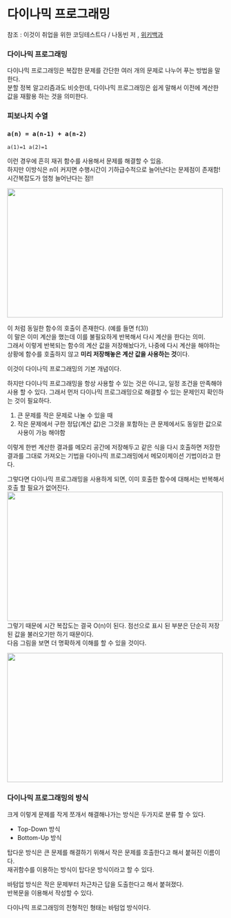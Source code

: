 # 다이나믹 프로그래밍

참조 : 이것이 취업을 위한 코딩테스트다 / 나동빈 저 , [위키백과](https://ko.wikipedia.org/wiki/%EB%8F%99%EC%A0%81_%EA%B3%84%ED%9A%8D%EB%B2%95)

### **다이나믹 프로그래밍**

다이나믹 프로그래밍은 복잡한 문제를 간단한 여러 개의 문제로 나누어 푸는 방법을 말한다.  
분할 정복 알고리즘과도 비슷한데, 다이나믹 프로그래밍은 쉽게 말해서 이전에 계산한 값을 재활용 하는 것을 의미한다.

### **피보나치 수열**

### `a(n) = a(n-1) + a(n-2)`

`a(1)=1 a(2)=1`

이런 경우에 흔히 재귀 함수를 사용해서 문제를 해결할 수 있음.  
하지만 이방식은 n이 커지면 수행시간이 기하급수적으로 늘어난다는 문제점이 존재함!  
시간복잡도가 엄청 늘어난다는 점!!

<img src="https://user-images.githubusercontent.com/71161576/114683865-5939cb80-9d4b-11eb-917e-e5b7f434e987.png" width=500 height=300>

이 처럼 동일한 함수의 호출이 존재한다. (예를 들면 f(3))  
이 말은 이미 계산을 했는데 이를 불필요하게 반복해서 다시 계산을 한다는 의미.  
그래서 이렇게 반복되는 함수의 계산 값을 저장해놨다가, 나중에 다시 계산을 해야하는 상황에 함수를 호출하지 않고 **미리 저장해놓은 계산 값을 사용하는 것**이다.

이것이 다이나믹 프로그래밍의 기본 개념이다.

하지만 다이나믹 프로그래밍을 항상 사용할 수 있는 것은 아니고, 일정 조건을 만족해야 사용 할 수 있다. 그래서 먼저 다이나믹 프로그래밍으로 해결할 수 있는 문제인지 확인하는 것이 필요하다.

1. 큰 문제를 작은 문제로 나눌 수 있을 때
2. 작은 문제에서 구한 정답(계산 값)은 그것을 포함하는 큰 문제에서도 동일한 값으로 사용이 가능 해야함

이렇게 한번 계산한 결과를 메모리 공간에 저장해두고 같은 식을 다시 호출하면 저장한 결과를 그대로 가져오는 기법을 다이나믹 프로그래밍에서 메모이제이션 기법이라고 한다.

그렇다면 다이나믹 프로그래밍을 사용하게 되면, 이미 호출한 함수에 대해서는 반복해서 호출 할 필요가 없어진다.  
<img src="https://user-images.githubusercontent.com/71161576/114685018-728f4780-9d4c-11eb-92ea-12a91a6f8abc.png" width=500 height=300>  
그렇기 때문에 시간 복잡도는 결국 O(n)이 된다. 점선으로 표시 된 부분은 단순히 저장된 값을 불러오기만 하기 때문이다.  
다음 그림을 보면 더 명확하게 이해를 할 수 있을 것이다.

<img src="https://user-images.githubusercontent.com/71161576/114685029-74f1a180-9d4c-11eb-9084-04b68c590039.png" width=500 height=300>

### **다이나믹 프로그래밍의 방식**

크게 이렇게 문제를 작게 쪼개서 해결해나가는 방식은 두가지로 분류 할 수 있다.

- Top-Down 방식
- Bottom-Up 방식

탑다운 방식은 큰 문제를 해결하기 위해서 작은 문제를 호출한다고 해서 붙혀진 이름이다.  
재귀함수를 이용하는 방식이 탑다운 방식이라고 할 수 있다.

바텀업 방식은 작은 문제부터 차근차근 답을 도출한다고 해서 붙혀졌다.  
반복문을 이용해서 작성할 수 있다.

다이나믹 프로그래밍의 전형적인 형태는 바텀업 방식이다.
